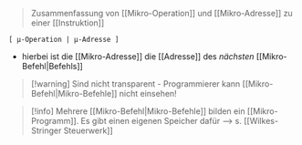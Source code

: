 > Zusammenfassung von [[Mikro-Operation]] und [[Mikro-Adresse]] zu einer [[Instruktion]]


`[ µ-Operation | µ-Adresse ]`
- hierbei ist die [[Mikro-Adresse]] die [[Adresse]] des _nächsten_ [[Mikro-Befehl|Befehls]]

> [!warning] Sind nicht transparent - Programmierer kann [[Mikro-Befehl|Mikro-Befehle]] nicht einsehen!


> [!info] Mehrere [[Mikro-Befehl|Mikro-Befehle]] bilden ein [[Mikro-Programm]].
> Es gibt einen eigenen Speicher dafür --> s. [[Wilkes-Stringer Steuerwerk]]



